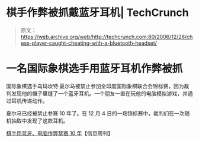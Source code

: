 # 棋手作弊被抓戴蓝牙耳机| TechCrunch

> 原文：<https://web.archive.org/web/http://techcrunch.com:80/2006/12/28/chess-player-caught-cheating-with-a-bluetooth-headset/>

# 一名国际象棋选手用蓝牙耳机作弊被抓

国际象棋选手乌玛坎特·夏尔马被禁止参加全印度国际象棋联合会锦标赛，因为裁判发现他的帽子里缝了一个蓝牙耳机。一个朋友一直在玩他的电脑模拟游戏，并通过耳机传递动作。

夏尔马已经被禁止参赛 10 年了。在 12 月 4 日的一场锦标赛中，裁判们在一次随机抽取中发现了这款耳机。

[棋手用蓝牙、电脑作弊禁赛 10 年](https://web.archive.org/web/20230316161554/http://www.informationweek.com/news/showArticle.jhtml?articleID=196702108)【信息周刊】